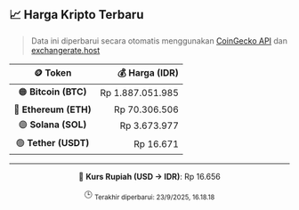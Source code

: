 

<!-- HARGA_KRIPTO -->
## 📈 Harga Kripto Terbaru

> Data ini diperbarui secara otomatis menggunakan [CoinGecko API](https://www.coingecko.com/) dan [exchangerate.host](https://exchangerate.host/)

<div align="center">

| 🪙 Token | 💰 Harga (IDR) |
|:------:|---------------:|
| 🟠 **Bitcoin (BTC)**   | Rp 1.887.051.985 |
| 🔵 **Ethereum (ETH)**  | Rp 70.306.506 |
| 🟣 **Solana (SOL)**    | Rp 3.673.977 |
| 🟢 **Tether (USDT)**   | Rp 16.671 |

---

💱 **Kurs Rupiah (USD → IDR)**: Rp 16.656

🕒 <sub>Terakhir diperbarui: 23/9/2025, 16.18.18</sub>

</div>
<!-- /HARGA_KRIPTO -->
